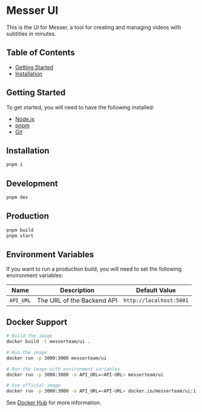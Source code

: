 # Messer UI

This is the UI for Messer, a tool for creating and managing videos with subtitles in minutes.

## Table of Contents

- [Getting Started](#getting-started)
- [Installation](#installation)

## Getting Started

To get started, you will need to have the following installed:

- [Node.js](https://nodejs.org/en/)
- [pnpm](https://pnpm.io/)
- [Git](https://git-scm.com/)

## Installation

```bash
pnpm i
```

## Development

```bash
pnpm dev
```

## Production

```bash
pnpm build
pnpm start
```

## Environment Variables

If you want to run a production build, you will need to set the following environment variables:

| Name      | Description                | Default Value           |
| --------- | -------------------------- | ----------------------- |
| `API_URL` | The URL of the Backend API | `http://localhost:5001` |

## Docker Support

```bash
# Build the image
docker build -t messerteam/ui .

# Run the image
docker run -p 3000:3000 messerteam/ui

# Run the image with environment variables
docker run -p 3000:3000 -e API_URL=<API-URL> messerteam/ui

# Use official image
docker run -p 3000:3000 -e API_URL=<API-URL> docker.io/messerteam/ui:1.0
```
See [Docker Hub](https://hub.docker.com/r/messerteam/ui) for more information.